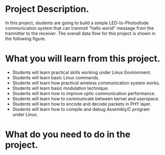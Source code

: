 # Project Description.
In this project, students are going to build a simple LED-to-Photodiode communication system that can tranmsit "hello world"
message from the tranmitter to the receiver. The overall data flow for this project is shown in the following figure.
# What you will learn from this project.
* Students will learn practical skills working under Linux Environment.
* Students will learn basic Linux commands.
* Students will learn how practical wireless communication system works.
* Students will learn basic modulation technique.
* Students will learn how to improve optic communication performance.
* Students will learn how to communicate between kernel and userspace.
* Students will learn how to encode and decode packets in PHY layer.
* Students will learn how to compile and debug Assembly/C program under Linux.
# What do you need to do in the project.


